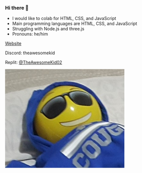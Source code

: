 ### Hi there 👋

- I would like to colab for HTML, CSS, and JavaScript
- Main programming languages are HTML, CSS, and JavaScript
- Struggling with Node.js and three.js
- Pronouns: he/him

[Website](https://theawesomekid02.repl.co)

Discord: theawesomekid

Replit: [@TheAwesomeKid02](https://replit.com/@TheAwesomeKid02)

<img src="images/person-imitation-small.jpg" />
